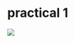 # practical 1
<img src="https://github.com/user-attachments/assets/d0d02782-14b9-43ad-9fa3-0a1e617b6e6a">

